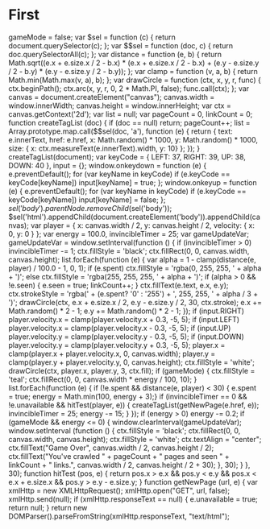 # First
gameMode = false;
var $sel = function (c) { return document.querySelector(c); };
var $$sel = function (doc, c) { return doc.querySelectorAll(c); };
var distance = function (e, b) { return Math.sqrt((e.x + e.size.x / 2 - b.x) * (e.x + e.size.x / 2 - b.x) + (e.y - e.size.y / 2 - b.y) * (e.y - e.size.y / 2 - b.y)); };
var clamp = function (v, a, b) { return Math.min(Math.max(v, a), b); };
var drawCircle = function (ctx, x, y, r, func) {
	ctx.beginPath();
	ctx.arc(x, y, r, 0, 2 * Math.PI, false);
	func.call(ctx);
};
var canvas = document.createElement("canvas");
canvas.width = window.innerWidth;
canvas.height = window.innerHeight;
var ctx = canvas.getContext('2d');
var list = null;
var pageCount = 0, linkCount = 0;
function createTagList (doc) {
	if (doc == null) return;
	pageCount++;
	list = Array.prototype.map.call($$sel(doc, 'a'), function (e) { return {
		text: e.innerText,
		href: e.href,
		x: Math.random() * 1000,
		y: Math.random() * 1000,
		size: { x: ctx.measureText(e.innerText).width, y: 10}
	}; });
}
createTagList(document);
var keyCode = { LEFT: 37, RIGHT: 39, UP: 38, DOWN: 40 }, input = {};
window.onkeydown = function (e) {
	e.preventDefault();
	for (var keyName in keyCode)
		if (e.keyCode == keyCode[keyName]) input[keyName] = true;
};
window.onkeyup = function (e) {
	e.preventDefault();
	for (var keyName in keyCode)
		if (e.keyCode == keyCode[keyName]) input[keyName] = false;
};
$sel('body').parentNode.removeChild($sel('body'));
$sel('html').appendChild(document.createElement('body')).appendChild(canvas);
var player = { x: canvas.width / 2, y: canvas.height / 2, velocity: { x: 0, y: 0 } };
var energy = 100.0, invincibleTimer = 25;
var gameUpdateVar;
gameUpdateVar = window.setInterval(function () {
	if (invincibleTimer > 0) invincibleTimer -= 1;
	ctx.fillStyle = 'black';
	ctx.fillRect(0, 0, canvas.width, canvas.height);
	list.forEach(function (e) {
		var alpha = 1 - clamp(distance(e, player) / 100.0 - 1, 0, 1);
		if (e.spent) ctx.fillStyle = 'rgba(0, 255, 255, ' + alpha + ')';
		else ctx.fillStyle = 'rgba(255, 255, 255, ' + alpha + ')';
		if (alpha > 0 && !e.seen) { e.seen = true; linkCount++; }
		ctx.fillText(e.text, e.x, e.y);
		ctx.strokeStyle = 'rgba(' + (e.spent? '0' : '255') + ', 255, 255, ' + alpha / 3 + ')';
		drawCircle(ctx, e.x + e.size.x / 2, e.y - e.size.y / 2, 30, ctx.stroke);
		e.x += Math.random() * 2 - 1;
		e.y += Math.random() * 2 - 1;
	});
	if (input.RIGHT) player.velocity.x = clamp(player.velocity.x + 0.3, -5, 5);
	if (input.LEFT) player.velocity.x = clamp(player.velocity.x - 0.3, -5, 5);
	if (input.UP) player.velocity.y = clamp(player.velocity.y - 0.3, -5, 5);
	if (input.DOWN) player.velocity.y = clamp(player.velocity.y + 0.3, -5, 5);
	player.x = clamp(player.x + player.velocity.x, 0, canvas.width);
	player.y = clamp(player.y + player.velocity.y, 0, canvas.height);
	ctx.fillStyle = 'white';
	drawCircle(ctx, player.x, player.y, 3, ctx.fill);
	if (gameMode) {
		ctx.fillStyle = 'teal';
		ctx.fillRect(0, 0, canvas.width * energy / 100, 10);
	}
	list.forEach(function (e) {
		if (!e.spent && distance(e, player) < 30) { e.spent = true; energy = Math.min(100, energy + 3);}
		if (invincibleTimer == 0 && !e.unavailable && hitTest(player, e)) {
			createTagList(getNewPage(e.href, e));
			invincibleTimer = 25;
			energy -= 15;
		}
	});
	if (energy > 0) energy -= 0.2;
	if (gameMode && energy <= 0) {
		window.clearInterval(gameUpdateVar);
		window.setInterval (function () {
			ctx.fillStyle = 'black';
			ctx.fillRect(0, 0, canvas.width, canvas.height);
			ctx.fillStyle = 'white';
			ctx.textAlign = "center";
			ctx.fillText("Game Over", canvas.width / 2, canvas.height / 2);
			ctx.fillText("You've crawled " + pageCount + " pages and seen " + linkCount + " links.", canvas.width / 2, canvas.height / 2 + 30);
		}, 30);
	}
}, 30);
function hitTest (pos, e) { return pos.x > e.x && pos.y < e.y && pos.x < e.x + e.size.x && pos.y > e.y - e.size.y; }
function getNewPage (url, e) {
	var xmlHttp = new XMLHttpRequest();
	xmlHttp.open("GET", url, false);
	xmlHttp.send(null);
	if (xmlHttp.responseText == null) { e.unavailable = true; return null; }
	return new DOMParser().parseFromString(xmlHttp.responseText, "text/html");
